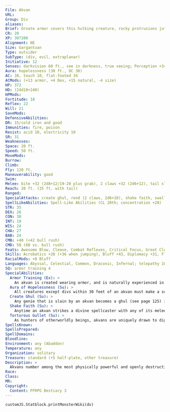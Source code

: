 ```yaml
---
File: Akvan
URL: 
Group: Div
aliases: 
Brief: Ornate armor covers this hulking creature, rocky protrusions jutting from its hide and fierce horns crowning its broad head.
CR: 20
XP: 307200
Alignment: NE
Size: Gargantuan
Type: outsider
SubType: (div, evil, extraplanar)
Initiative: 12
Senses: darkvision 60 ft., see in darkness, true seeing; Perception +34
Aura: hopelessness (30 ft., DC 30)
AC: 38, touch 10, flat-footed 34
ACMods: (+13 armor, +4 Dex, +15 natural, -4 size)
HP: 372
HD: (24d10+240)
HPMods: 
Fortitude: 18
Reflex: 22
Will: 21
SaveMods: 
DefensiveAbilities: 
DR: 15/cold iron and good
Immunities: fire, poison
Resist: acid 10, electricity 10
SR: 31
Weaknesses: 
Space: 20 ft.
Speed: 50 ft.
MoveMods: 
Burrow: 
Climb: 
Fly: 120 ft.
Maneuverability: good
Swim: 
Melee: bite +32 (2d8+12/19-20 plus grab), 2 claws +32 (2d6+12), tail slap +30 (2d10+6)
Reach: 20 ft. (25 ft. with tail)
Ranged: 
SpecialAttacks: create ghul, rend (2 claws, 2d6+18), shake faith, swallow whole (6d6+18 plus 4d6 energy damage, AC 25, 37 hp), torturous gullet, trample (2d8+18, DC 34)
SpellLikeAbilities: Spell-Like Abilities (CL 20th; concentration +28)  Constant-true seeing  At Will-align weapon, detect magic, greater teleport (self plus armor and 50 lbs. of objects only), magic circle against good, telekinesis (DC 23)  3/day-blasphemy (DC 25), disintegrate (DC 24), dispel magic, forcecage (DC 25), protection from energy  1/day-geas/quest, plane shift, summon (level 6, 1d2 sepids 100%)
STR: 35
DEX: 26
CON: 30
INT: 19
WIS: 24
CHA: 27
BAB: 24
CMB: +40 (+42 bull rush)
CMD: 58 (60 vs. bull rush)
Feats: Awesome Blow, Cleave, Combat Reflexes, Critical Focus, Great Cleave, Improved Bull Rush, Improved Initiative, Improved Critical (bite), Multiattack, Power Attack, Staggering Critical, Stunning Critical
Skills: Acrobatics +28 (+36 when jumping), Bluff +43, Diplomacy +31, Fly +27, Intimidate +31, Knowledge (arcana) +31, Knowledge (planes) +31, Knowledge (religion) +19, Perception +34, Sense Motive +30, Spellcraft +19, Use Magic Device +23
RacialMods: +8 Bluff
Languages: Abyssal, Celestial, Common, Draconic, Infernal; telepathy 100 ft.
SQ: armor training 4
SpecialAbilities:
  Armor Training (Ex): >
    An akvan is created wearing armor, and is naturally experienced in its use. An akvan possesses the armor training ability of a 15th-level fighter.
  Aura of Hopelessness (Su): >
    All creatures except divs within 30 feet of an akvan must make a successful DC 30 Will save or take a -4 penalty on attack rolls, saving throws, skill checks, and ability checks. This is a mind-affecting effect. The save DC is Charisma-based.
  Create Ghul (Su): >
    Any genie that is slain by an akvan becomes a ghul (see page 125) in 1d4 rounds. Such ghuls are under the command of the akvan that created them and remain enslaved until it dies, at which point they become free-willed ghuls. They do not possess any of the abilities they had in life.
  Shake Faith (Su): >
    Anytime an akvan strikes a divine spellcaster with any of its melee attacks, the target must make a DC 30 Will save or be shaken for 1d4 rounds. If the save is successful, the target is instead shaken for 1 round. The save DC is Charisma-based.
  Torturous Gullet (Su): >
    As hunters of otherworldly beings, akvans are uniquely drawn to digest creatures with a variety of resistances. In addition to the damage dealt by crushing internal organs, creatures swallowed by an akvan take 4d6 points of acid, cold, electricity, or fire damage per round. The akvan chooses what type of energy damage those in its stomach will take every round, and may change this from round to round. Additionally, an akvan's stomach is thickly armored, allowing it to benefit from its entire natural armor bonus instead of merely half.
SpellsKnown: 
SpellsPrepared: 
SpellDomains: 
Bloodline: 
Environment: any (Abaddon)
Temperature: any
Organization: solitary
Treasure: standard (+5 half-plate, other treasure)
Description: >
  Akvans number among the most physically powerful and openly destructive servants of Ahriman, directly carrying out his ancient plans for oblivion. Their twisted minds bend toward desolation, ruin, and blasphemy, and their hatred of the gods of creation and beings renowned for inspiring art and wonder knows few equals. Whereas most divs turn their cruelty and vengefulness exclusively upon mortals, akvans broaden the scope of their hatred to encompass geniekind as well.  Akvans seek out wonders to destroy-monuments from lost ages that have long inspired awe and pride or beings and establishments said to be invincible. While divs typically spread their taint through more subtle ways, akvans target symbols for destruction, bringing down not just stone and mortar but hopes and dreams. Additionally, these masters of destruction promote the creation of new horrors, transforming their most hated victims, genies, into nightmares known as ghuls. Thus, an akvan's evil does not end with its victim's death, as slain genies arise from the battlefield-or are belched up   from an akvan's gullet-as blasphemous undead servants. These undead minions serve their terrifying master and, over the ages, gather around it as an army of profane slaves.  Hatred and hunger for genies and those allied with them constitute the racial compulsion to which all akvans bow. These divs always go out of their way to hunt, destroy, and consume any genie they encounter. While wise enough to not waste their lives in combat against foes obviously more powerful then they, akvans seek to bring low any such opponents, if not by brute strength, then by guile.  Akvans stand approximately 40 feet tall and weigh over 30,000 pounds.  AKVAN PRINCES  As akvans go through existence slaying mortals and genies, many gravitate toward one of the races of geniekind, targeting members of that race with particular passion. Over ages of service, akvans who prove especially lethal in slaughtering genies garner the attention of Ahriman, who blesses such divs with increased power, transforming them into akvan princes.  Each akvan prince dedicates itself to extinguishing a particular type of genie and gains special abilities with which to slaughter genies of that type. An akvan prince gains an additional 4-8 Hit Dice, a +4 bonus to three ability scores, and has a CR of 22-24. The akvan prince also gains one of the following sets of abilities, depending on what type of genies it hunts.  Crumbling Earth: A shaitan-hunting akvan prince shatters the strongest stone. It gains the stone glide ability, tremorsense 100 feet, and a burrow speed of 100 feet, and its natural attacks are treated as adamantine for the purposes of overcoming damage reduction. It also gains the following spell-like abilities: 3/day-quickened stone shape, transmute mud to rock, transmute rock to mud, wish.  Dying Ember: An efreet-hating akvan prince holds dominion over flame. It gains an efreeti's heat special attack (1d6 when struck, 6d6 when grappling or grappled) and the following spell-like abilities: at will-quickened quench, scorching ray, wall of fire; 3/day-wish.   Gasping Wind: A djinn-hunting akvan prince gains power over the wind. It gains resist electricity 30 and the whirlwind ability, its fly speed increases to 120 feet (perfect maneuverability), and it gains the following spell-like abilities: at will-invisibility; 3/day-gaseous form, wish.  Thirsty Sea: A marid-slaying akvan prince controls and poisons water. It gains a swim speed of 100 feet, a marid's water's fury special attack (8d6 points of damage, blinds and stuns for 1d6 rounds), and the following spell-like abilities: constant-water breathing, water walk; at will- quickened control water; 3/day-horrid wilting, wish.  Unbalanced Soul: A jann-killing akvan prince spreads failure and defeat. It gains resist acid, cold, and electricity 20, and the following spell-like abilities: at will-ethereal jaunt, invisibility; 3/day-insanity, mage's disjunction, wish.
Race: 
Class: 
MR: 
Copyright:
  Content: PFRPG Bestiary 3
---
```

```dataviewjs
customJS.Statblock.printMonsterWiki(dv)
```
